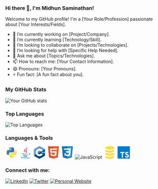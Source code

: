 ### Hi there 👋, I'm Midhun Saminathan!

Welcome to my GitHub profile! I'm a [Your Role/Profession] passionate about [Your Interests/Fields].

- 🔭 I’m currently working on [Project/Company].
- 🌱 I’m currently learning [Technology/Skill].
- 👯 I’m looking to collaborate on [Projects/Technologies].
- 🤔 I’m looking for help with [Specific Help Needed].
- 💬 Ask me about [Topics/Technologies].
- 📫 How to reach me: [Your Contact Information].
- 😄 Pronouns: [Your Pronouns].
- ⚡ Fun fact: [A fun fact about you].

### My GitHub Stats

![Your GitHub stats](https://github-readme-stats.vercel.app/api?username=Midhun2783git&show_icons=true&theme=radical)

### Top Languages

![Top Languages](https://github-readme-stats.vercel.app/api/top-langs/?username=Midhun2783git&layout=compact&theme=radical)

### Languages & Tools

<p align="left">
  <img src="https://github.com/devicons/devicon/blob/master/icons/python/python-original.svg" alt="Python" width="40" height="40" />
  <img src="https://github.com/devicons/devicon/blob/master/icons/java/java-original.svg" alt="Java" width="40" height="40" />
  <img src="https://github.com/devicons/devicon/blob/master/icons/cplusplus/cplusplus-original.svg" alt="C++" width="40" height="40" />
  <img src="https://github.com/devicons/devicon/blob/master/icons/html5/html5-original.svg" alt="HTML5" width="40" height="40" />
  <img src="https://github.com/devicons/devicon/blob/master/icons/css3/css3-original.svg" alt="CSS3" width="40" height="40" />
  <img src="https://developer.mozilla.org/en-US/docs/Web/JavaScript" alt="JavaScript" width="40" height="40" />
  <img src="https://github.com/devicons/devicon/blob/master/icons/sql/sql-original.svg" alt="SQL" width="40" height="40" />
  <img src="https://github.com/devicons/devicon/blob/master/icons/typescript/typescript-original.svg" alt="TypeScript" width="40" height="40" />
</p>

### Connect with me:

[![LinkedIn](https://img.shields.io/badge/LinkedIn-0077B5?logo=linkedin&logoColor=white)](https://www.linkedin.com/in/yourprofile)
[![Twitter](https://img.shields.io/badge/Twitter-1DA1F2?logo=twitter&logoColor=white)](https://twitter.com/yourprofile)
[![Personal Website](https://img.shields.io/badge/Website-000000?logo=web&logoColor=white)](https://yourwebsite.com)
